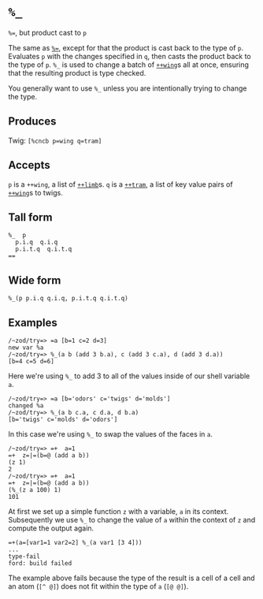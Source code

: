 `%_`
====

`%=`, but product cast to `p`

The same as [`%=`](), except for that the product is cast
back to the type of `p`. Evaluates `p` with the changes specified in `q`, then casts the product back to the type of `p`. `%_` is used to change a batch of [`++wing`]()s all at once, ensuring that the resulting product is type checked.

You generally want to use `%_` unless you are intentionally trying to change the type.

Produces
--------

Twig: `[%cncb p=wing q=tram]`

Accepts
-------

`p` is a `++wing`, a list of [`++limb`]()s. `q` is a [`++tram`](), a
list of key value pairs of [`++wing`]()s to twigs.

Tall form
---------

    %_  p
      p.i.q  q.i.q
      p.i.t.q  q.i.t.q
    ==

Wide form
---------

    %_(p p.i.q q.i.q, p.i.t.q q.i.t.q)

Examples
--------

    /~zod/try=> =a [b=1 c=2 d=3]
    new var %a
    /~zod/try=> %_(a b (add 3 b.a), c (add 3 c.a), d (add 3 d.a))
    [b=4 c=5 d=6]

Here we're using `%_` to add 3 to all of the values inside of our shell
variable `a`.

    /~zod/try=> =a [b='odors' c='twigs' d='molds']
    changed %a
    /~zod/try=> %_(a b c.a, c d.a, d b.a)
    [b='twigs' c='molds' d='odors']

In this case we're using `%_` to swap the values of the faces in `a`.

    /~zod/try=> =+  a=1    
    =+  z=|=(b=@ (add a b))
    (z 1)
    2
    /~zod/try=> =+  a=1    
    =+  z=|=(b=@ (add a b))
    (%_(z a 100) 1)
    101

At first we set up a simple function `z` with a variable, `a` in its
context. Subsequently we use `%_` to change the value of `a` within the
context of `z` and compute the output again.

    =+(a=[var1=1 var2=2] %_(a var1 [3 4]))
    ...
    type-fail
    ford: build failed

The example above fails because the type of the result is a cell
of a cell and an atom (`[^ @]`) does not fit within the type of
`a` (`[@ @]`).

